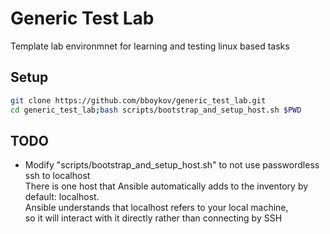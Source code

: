 # Generic Test Lab
Template lab environmnet for learning and testing linux based tasks

## Setup

~~~bash
git clone https://github.com/bboykov/generic_test_lab.git
cd generic_test_lab;bash scripts/bootstrap_and_setup_host.sh $PWD
~~~

## TODO

* Modify "scripts/bootstrap_and_setup_host.sh" to not use passwordless ssh to localhost  
There is one host that Ansible automatically adds to the inventory by default: localhost.   
Ansible understands that localhost refers to your local machine,   
so it will interact with it directly rather than connecting by SSH   
